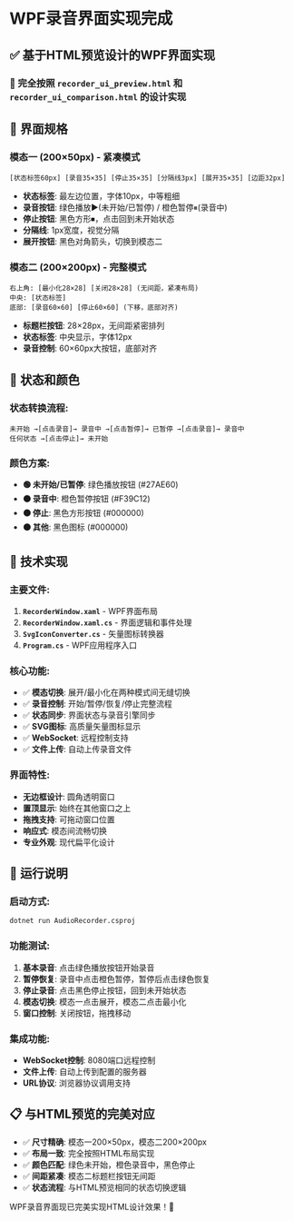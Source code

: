 # WPF录音界面实现完成

## ✅ 基于HTML预览设计的WPF界面实现

### 🎯 完全按照 `recorder_ui_preview.html` 和 `recorder_ui_comparison.html` 的设计实现

## 📱 界面规格

### **模态一 (200×50px) - 紧凑模式**
```
[状态标签60px] [录音35×35] [停止35×35] [分隔线3px] [展开35×35] [边距32px]
```
- **状态标签**: 最左边位置，字体10px，中等粗细
- **录音按钮**: 绿色播放▶(未开始/已暂停) / 橙色暂停⏸(录音中)
- **停止按钮**: 黑色方形⏹，点击回到未开始状态
- **分隔线**: 1px宽度，视觉分隔
- **展开按钮**: 黑色对角箭头，切换到模态二

### **模态二 (200×200px) - 完整模式**
```
右上角: [最小化28×28] [关闭28×28] (无间距，紧凑布局)
中央: [状态标签]
底部: [录音60×60] [停止60×60] (下移，底部对齐)
```
- **标题栏按钮**: 28×28px，无间距紧密排列
- **状态标签**: 中央显示，字体12px
- **录音控制**: 60×60px大按钮，底部对齐

## 🎨 状态和颜色

### **状态转换流程**:
```
未开始 →[点击录音]→ 录音中 →[点击暂停]→ 已暂停 →[点击录音]→ 录音中
任何状态 →[点击停止]→ 未开始
```

### **颜色方案**:
- **🟢 未开始/已暂停**: 绿色播放按钮 (#27AE60)
- **🟠 录音中**: 橙色暂停按钮 (#F39C12) 
- **⚫ 停止**: 黑色方形按钮 (#000000)
- **⚫ 其他**: 黑色图标 (#000000)

## 🔧 技术实现

### **主要文件**:
1. **`RecorderWindow.xaml`** - WPF界面布局
2. **`RecorderWindow.xaml.cs`** - 界面逻辑和事件处理
3. **`SvgIconConverter.cs`** - 矢量图标转换器
4. **`Program.cs`** - WPF应用程序入口

### **核心功能**:
- ✅ **模态切换**: 展开/最小化在两种模式间无缝切换
- ✅ **录音控制**: 开始/暂停/恢复/停止完整流程
- ✅ **状态同步**: 界面状态与录音引擎同步
- ✅ **SVG图标**: 高质量矢量图标显示
- ✅ **WebSocket**: 远程控制支持
- ✅ **文件上传**: 自动上传录音文件

### **界面特性**:
- **无边框设计**: 圆角透明窗口
- **置顶显示**: 始终在其他窗口之上
- **拖拽支持**: 可拖动窗口位置
- **响应式**: 模态间流畅切换
- **专业外观**: 现代扁平化设计

## 🚀 运行说明

### **启动方式**:
```bash
dotnet run AudioRecorder.csproj
```

### **功能测试**:
1. **基本录音**: 点击绿色播放按钮开始录音
2. **暂停恢复**: 录音中点击橙色暂停，暂停后点击绿色恢复
3. **停止录音**: 点击黑色停止按钮，回到未开始状态
4. **模态切换**: 模态一点击展开，模态二点击最小化
5. **窗口控制**: 关闭按钮，拖拽移动

### **集成功能**:
- **WebSocket控制**: 8080端口远程控制
- **文件上传**: 自动上传到配置的服务器
- **URL协议**: 浏览器协议调用支持

## 📋 与HTML预览的完美对应

- ✅ **尺寸精确**: 模态一200×50px，模态二200×200px
- ✅ **布局一致**: 完全按照HTML布局实现
- ✅ **颜色匹配**: 绿色未开始，橙色录音中，黑色停止
- ✅ **间距紧凑**: 模态二标题栏按钮无间距
- ✅ **状态流程**: 与HTML预览相同的状态切换逻辑

WPF录音界面现已完美实现HTML设计效果！🎉
